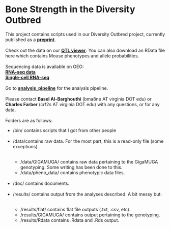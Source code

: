 # Bone Strength in the Diversity Outbred
This project contains scripts used in our Diversity Outbred project, currently published as a **[preprint](https://www.biorxiv.org/content/10.1101/2020.06.24.169839v1)**.<br><br>
Check out the data on our **[QTL viewer](http://qtlviewer.uvadcos.io)**. You can also download an RData file here which contains Mouse phenotypes and allele probabilities.<br><br>
Sequencing data is available on GEO:<br>
         **[RNA-seq data](https://www.ncbi.nlm.nih.gov/geo/query/acc.cgi?acc=GSE152708)**<br>
         **[Single-cell RNA-seq](https://www.ncbi.nlm.nih.gov/geo/query/acc.cgi?acc=GSE152806)**<br>
<br>Go to **[analysis_pipeline](/doc/analysis_pipeline.md)** for the analysis pipeline.<br>
<br>Please contact **Basel Al-Barghouthi** (bma8ne AT virginia DOT edu) or **Charles Farber** (crf2s AT virginia DOT edu) with any questions, or for any data.<br>
<br>Folders are as follows:
<ul>
<li>/bin/ contains scripts that I got from other people</li><br>
<li>/data/contains raw data. For the most part, this is a read-only file (some exceptions).</li>
<ul><br>
<li>/data/GIGAMUGA/ contains raw data pertaining to the GigaMUGA genotyping. Some writing has been done to this.</li>
<li>/data/pheno_data/ contains phenotypic data files.</li>
</ul><br>      
<li>/doc/ contains documents.</li><br> 
<li>/results/ contains output from the analyses described. A bit messy but:</li>
<ul><br>
<li>/results/flat/ contains flat file outputs (.txt, .csv, etc).</li>
<li>/results/GIGAMUGA/ contains output pertaining to the genotyping.</li>
<li>/results/Rdata contains .Rdata and .Rds output.</li>
</ul>
</ul>




